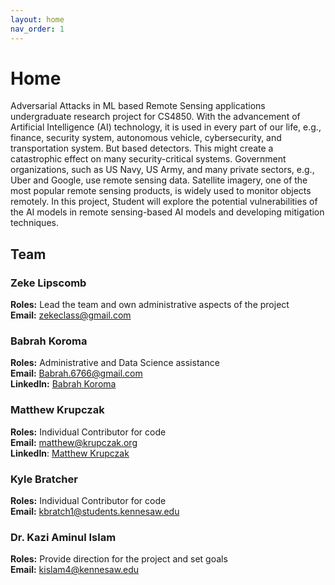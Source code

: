 ```yaml
---
layout: home
nav_order: 1
---
```


# Home

Adversarial Attacks in ML based Remote Sensing applications undergraduate research project for CS4850. With the advancement of Artificial Intelligence (AI) technology, it is used in every part of our life, e.g., finance, security system, autonomous vehicle, cybersecurity, and transportation system. But based detectors. This might create a catastrophic effect on many security-critical systems. Government organizations, such as US Navy, US Army, and many private sectors, e.g., Uber and Google, use remote sensing data. Satellite imagery, one of the most popular remote sensing products, is widely used to monitor objects remotely. In this project, Student will explore the potential vulnerabilities of the AI models in remote sensing-based AI models and developing
mitigation techniques.

## Team

### Zeke Lipscomb 

**Roles:** Lead the team and own administrative aspects of the project<br>
**Email:** [zekeclass@gmail.com](mailto:zekeclass@gmail.com)

### Babrah Koroma

**Roles:** Administrative and Data Science assistance<br>
**Email:** [Babrah.6766@gmail.com](mailto:Babrah.6766@gmail.com)<br>
**LinkedIn:** [Babrah Koroma](https://www.linkedin.com/in/babrahkoroma/)

### Matthew Krupczak

**Roles:** Individual Contributor for code<br>
**Email:** [matthew@krupczak.org](mailto:matthew@krupczak.org)<br>
**LinkedIn**: [Matthew Krupczak](https://www.linkedin.com/in/matthew-krupczak/)

### Kyle Bratcher

**Roles:** Individual Contributor for code<br>
**Email:** [kbratch1@students.kennesaw.edu](mailto:kbratch1@students.kennesaw.edu)

### Dr. Kazi Aminul Islam

**Roles:** Provide direction for the project and set goals<br>
**Email:** [kislam4@kennesaw.edu](mailto:kislam4@kennesaw.edu)
